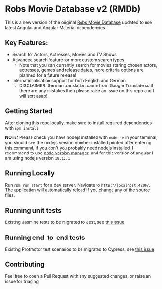 # Robs Movie Database v2 (RMDb)

This is a new version of the original [Robs Movie Database](https://github.com/parky128/robs-movie-db) updated to use latest Angular and Angular Material dependencies.

## Key Features:
- Search for Actors, Actresses, Movies and TV Shows
- Advanced search feature for more custom search types 
  - Note that you can currently search for movies staring chosen actors, actresses, genres and release dates, more criteria options are planned for a future release!
- Internationalisation support for both English and German
  - DISCLAIMER: German translation came from Google Translate so if there are any mistakes then please raise an issue on this repo and I will sort asap!

## Getting Started

After cloning this repo locally, make sure to install required dependencies with `npm install`

**NOTE:** Please check you have nodejs installed with `node -v` in your terminal, you should see the nodejs version number installed printed after entering this command, if you don't you probably need nodejs installed. I recommend to use [node version manager](https://github.com/nvm-sh/nvm), and for this version of angular I am using nodejs version `18.12.1`

## Running Locally

Run `npm run start` for a dev server. Navigate to `http://localhost:4200/`. The application will automatically reload if you change any of the source files.

## Running unit tests

Existing Jasmine tests to be migrated to Jest, see [this issue](https://github.com/parky128/robs-movie-db-v2/issues/3)

## Running end-to-end tests

Existing Protractor test scenarios to be migrated to Cypress, see [this issue](https://github.com/parky128/robs-movie-db-v2/issues/4)

## Contributing

Feel free to open a Pull Request with any suggested changes, or raise an issue for triaging

